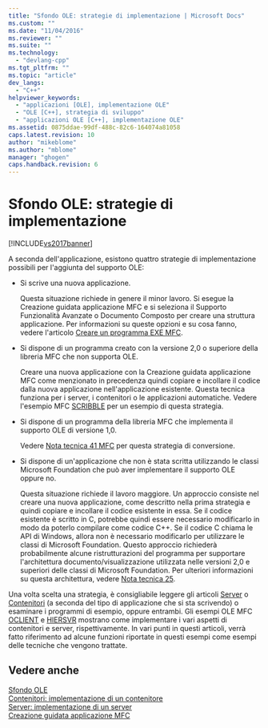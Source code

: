 ```yaml
---
title: "Sfondo OLE: strategie di implementazione | Microsoft Docs"
ms.custom: ""
ms.date: "11/04/2016"
ms.reviewer: ""
ms.suite: ""
ms.technology: 
  - "devlang-cpp"
ms.tgt_pltfrm: ""
ms.topic: "article"
dev_langs: 
  - "C++"
helpviewer_keywords: 
  - "applicazioni [OLE], implementazione OLE"
  - "OLE [C++], strategia di sviluppo"
  - "applicazioni OLE [C++], implementazione OLE"
ms.assetid: 0875ddae-99df-488c-82c6-164074a81058
caps.latest.revision: 10
author: "mikeblome"
ms.author: "mblome"
manager: "ghogen"
caps.handback.revision: 6
---
```

# Sfondo OLE: strategie di implementazione
[!INCLUDE[vs2017banner](../assembler/inline/includes/vs2017banner.md)]

A seconda dell'applicazione, esistono quattro strategie di implementazione possibili per l'aggiunta del supporto OLE:  
  
-   Si scrive una nuova applicazione.  
  
     Questa situazione richiede in genere il minor lavoro.  Si esegue la Creazione guidata applicazione MFC e si seleziona il Supporto Funzionalità Avanzate o Documento Composto per creare una struttura applicazione.  Per informazioni su queste opzioni e su cosa fanno, vedere l'articolo [Creare un programma EXE MFC](../mfc/reference/mfc-application-wizard.md).  
  
-   Si dispone di un programma creato con la versione 2,0 o superiore della libreria MFC che non supporta OLE.  
  
     Creare una nuova applicazione con la Creazione guidata applicazione MFC come menzionato in precedenza quindi copiare e incollare il codice dalla nuova applicazione nell'applicazione esistente.  Questa tecnica funziona per i server, i contenitori o le applicazioni automatiche.  Vedere l'esempio MFC [SCRIBBLE](../top/visual-cpp-samples.md) per un esempio di questa strategia.  
  
-   Si dispone di un programma della libreria MFC che implementa il supporto OLE di versione 1,0.  
  
     Vedere [Nota tecnica 41 MFC](../mfc/tn041-mfc-ole1-migration-to-mfc-ole-2.md) per questa strategia di conversione.  
  
-   Si dispone di un'applicazione che non è stata scritta utilizzando le classi Microsoft Foundation che può aver implementare il supporto OLE oppure no.  
  
     Questa situazione richiede il lavoro maggiore.  Un approccio consiste nel creare una nuova applicazione, come descritto nella prima strategia e quindi copiare e incollare il codice esistente in essa.  Se il codice esistente è scritto in C, potrebbe quindi essere necessario modificarlo in modo da poterlo compilare come codice C\+\+.  Se il codice C chiama le API di Windows, allora non è necessario modificarlo per utilizzare le classi di Microsoft Foundation.  Questo approccio richiederà probabilmente alcune ristrutturazioni del programma per supportare l'architettura documento\/visualizzazione utilizzata nelle versioni 2,0 e superiori delle classi di Microsoft Foundation.  Per ulteriori informazioni su questa architettura, vedere [Nota tecnica 25](../mfc/tn025-document-view-and-frame-creation.md).  
  
 Una volta scelta una strategia, è consigliabile leggere gli articoli [Server](../mfc/servers.md) o [Contenitori](../mfc/containers.md) \(a seconda del tipo di applicazione che si sta scrivendo\) o esaminare i programmi di esempio, oppure entrambi.  Gli esempi OLE MFC [OCLIENT](../top/visual-cpp-samples.md) e [HIERSVR](../top/visual-cpp-samples.md) mostrano come implementare i vari aspetti di contenitori e server, rispettivamente.  In vari punti in questi articoli, verrà fatto riferimento ad alcune funzioni riportate in questi esempi come esempi delle tecniche che vengono trattate.  
  
## Vedere anche  
 [Sfondo OLE](../mfc/ole-background.md)   
 [Contenitori: implementazione di un contenitore](../mfc/containers-implementing-a-container.md)   
 [Server: implementazione di un server](../mfc/servers-implementing-a-server.md)   
 [Creazione guidata applicazione MFC](../mfc/reference/mfc-application-wizard.md)